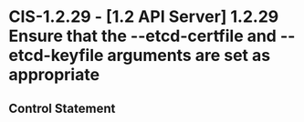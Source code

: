# CIS-1.2.29 - \[1.2 API Server\] 1.2.29 Ensure that the --etcd-certfile and --etcd-keyfile arguments are set as appropriate

## Control Statement
